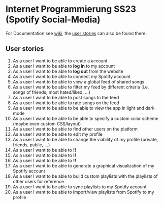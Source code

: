 # Internet Programmierung SS23 (Spotify Social-Media)

For Documentation see [wiki](https://github.com/HfT-Projektteam/ip2/wiki), the [user stories](https://github.com/HfT-Projektteam/ip2/wiki#user-stories) can also be found there.

## User stories
01. As a user I want to be able to create a account
02. As a user I want to be able to **log in** to my account
03. As a user I want to be able to **log out** from the website
04. As a user I want to be able to connect my Spotify account
05. As a user I want to be able to view a global feed of shared songs
06. As a user I want to be able to filter my feed by different criteria (i.e. songs of friends, most hated/liked, ...)
07. As a user I want to be able to post songs to the feed
08. As a user I want to be able to rate songs on the feed
09. As a user I want to be able to be able to view the app in light and dark mode
10. As a user I want to be able to be able to specify a custom color scheme (maybe even custom CSS/layout)
11. As a user I want to be able to find other users on the platform
12. As a user I want to be able to edit my profile
13. As a user I want to be able to change the viability of my profile (private, friends, public, ...)
14. As a user I want to be able to **!!**
15. As a user I want to be able to **!!**
16. As a user I want to be able to **!!**
17. As a user I want to be able to generate a graphical visualization of my Spotify account
18. As a user I want to be able to build custom playlists with the playlists of other users for reference
19. As a user I want to be able to sync playlists to my Spotify account
20. As a user I want to be able to import/view playlists from Spotify to my profile
